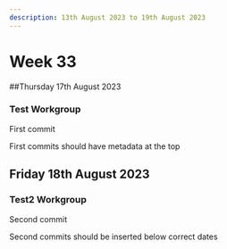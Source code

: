 ```yaml
---
description: 13th August 2023 to 19th August 2023
---
```


# Week 33

##Thursday 17th August 2023
### Test Workgroup

First commit

First commits should have metadata at the top
## Friday 18th August 2023

### Test2 Workgroup

Second commit

Second commits should be inserted below correct dates